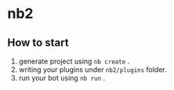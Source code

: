 # nb2

## How to start

1. generate project using `nb create` .
2. writing your plugins under `nb2/plugins` folder.
3. run your bot using `nb run` .
